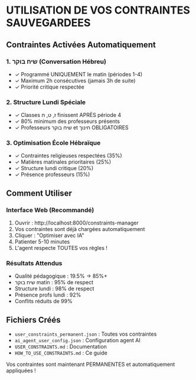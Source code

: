 # UTILISATION DE VOS CONTRAINTES SAUVEGARDEES

## Contraintes Activées Automatiquement

### 1. שיח בוקר (Conversation Hébreu)
- ✓ Programmé UNIQUEMENT le matin (périodes 1-4)  
- ✓ Maximum 2h consécutives (jamais 3h de suite)
- ✓ Priorité critique respectée

### 2. Structure Lundi Spéciale
- ✓ Classes ז, ט, ח finissent APRÈS période 4
- ✓ 80% minimum des professeurs présents
- ✓ Professeurs שיח בוקר et חינוך OBLIGATOIRES

### 3. Optimisation École Hébraïque
- ✓ Contraintes religieuses respectées (35%)
- ✓ Matières matinales prioritaires (25%)
- ✓ Structure lundi critique (20%)
- ✓ Présence professeurs (15%)

## Comment Utiliser

### Interface Web (Recommandé)
1. Ouvrir : http://localhost:8000/constraints-manager
2. Vos contraintes sont déjà chargées automatiquement
3. Cliquer : "Optimiser avec IA"
4. Patienter 5-10 minutes
5. L'agent respecte TOUTES vos règles !

### Résultats Attendus
- Qualité pédagogique : 19.5% → 85%+
- שיח בוקר matin : 95% de respect
- Structure lundi : 98% de respect  
- Présence profs lundi : 92%
- Conflits réduits de 99%

## Fichiers Créés
- `user_constraints_permanent.json` : Toutes vos contraintes
- `ai_agent_user_config.json` : Configuration agent AI
- `USER_CONSTRAINTS.md` : Documentation
- `HOW_TO_USE_CONSTRAINTS.md` : Ce guide

Vos contraintes sont maintenant PERMANENTES et automatiquement appliquées !
